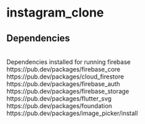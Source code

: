 # instagram_clone


## Dependencies
<br>
Dependencies installed for running firebase<br>
https://pub.dev/packages/firebase_core<br>
https://pub.dev/packages/cloud_firestore<br>
https://pub.dev/packages/firebase_auth<br>
https://pub.dev/packages/firebase_storage<br>
https://pub.dev/packages/flutter_svg<br>
https://pub.dev/packages/foundation<br>
https://pub.dev/packages/image_picker/install<br>

